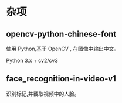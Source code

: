 # 杂项

## opencv-python-chinese-font

使用 Python,基于 OpenCV , 在图像中输出中文。

Python 3.x + cv2/cv3

## face_recognition-in-video-v1
识别标记,并截取视频中的人脸。

